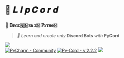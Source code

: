 # 🤖 𝑳 𝒊 𝒑 𝑪 𝒐 𝒓 𝒅
### 🔰 Ᏼꭼꮐꮖ🇳🇳ꭼꭱ ꮖ🇳 Ꮲꭹꭲꮋꮻ🇳
>*📙 Learn and create only* **Discord Bots** *with* **PyCord**

![](https://github-readme-stats.vercel.app/api?username=einlip&show_icons=true&theme=radical)\
[![PyCharm - Community](https://img.shields.io/static/v1?label=PyCharm&message=Community&color=yellowgreen&style=for-the-badge&logo=discord&logoColor=white)](https://www.jetbrains.com/de-de/pycharm/)
[![Py-Cord - v 2.2.2](https://img.shields.io/static/v1?label=Py-Cord&message=v+2.2.2&color=5865F2&style=for-the-badge&logo=discord&logoColor=white)](https://pycord.dev/)
![](https://discord.c99.nl/widget/theme-2/421354821178884097.png)
